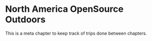 # North America OpenSource Outdoors

This is a meta chapter to keep track of trips done between chapters.
